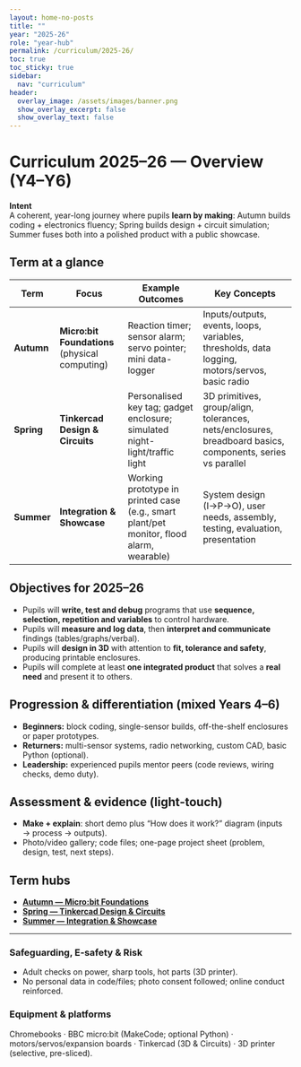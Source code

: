 ```yaml
---
layout: home-no-posts
title: ""
year: "2025-26"
role: "year-hub"
permalink: /curriculum/2025-26/
toc: true
toc_sticky: true
sidebar:
  nav: "curriculum"
header:
  overlay_image: /assets/images/banner.png
  show_overlay_excerpt: false
  show_overlay_text: false
---
```


# Curriculum 2025–26 — Overview (Y4–Y6)

**Intent**  
A coherent, year-long journey where pupils **learn by making**: Autumn builds coding + electronics fluency; Spring builds design + circuit simulation; Summer fuses both into a polished product with a public showcase.

## Term at a glance

| Term | Focus | Example Outcomes | Key Concepts |
|---|---|---|---|
| **Autumn** | **Micro:bit Foundations** (physical computing) | Reaction timer; sensor alarm; servo pointer; mini data-logger | Inputs/outputs, events, loops, variables, thresholds, data logging, motors/servos, basic radio |
| **Spring** | **Tinkercad Design & Circuits** | Personalised key tag; gadget enclosure; simulated night-light/traffic light | 3D primitives, group/align, tolerances, nets/enclosures, breadboard basics, components, series vs parallel |
| **Summer** | **Integration & Showcase** | Working prototype in printed case (e.g., smart plant/pet monitor, flood alarm, wearable) | System design (I→P→O), user needs, assembly, testing, evaluation, presentation |

## Objectives for 2025–26
- Pupils will **write, test and debug** programs that use **sequence, selection, repetition and variables** to control hardware.  
- Pupils will **measure and log data**, then **interpret and communicate** findings (tables/graphs/verbal).  
- Pupils will **design in 3D** with attention to **fit, tolerance and safety**, producing printable enclosures.  
- Pupils will complete at least **one integrated product** that solves a **real need** and present it to others.

## Progression & differentiation (mixed Years 4–6)
- **Beginners:** block coding, single-sensor builds, off-the-shelf enclosures or paper prototypes.  
- **Returners:** multi-sensor systems, radio networking, custom CAD, basic Python (optional).  
- **Leadership:** experienced pupils mentor peers (code reviews, wiring checks, demo duty).

## Assessment & evidence (light-touch)
- **Make + explain**: short demo plus “How does it work?” diagram (inputs → process → outputs).  
- Photo/video gallery; code files; one-page project sheet (problem, design, test, next steps).

## Term hubs
- **[Autumn — Micro:bit Foundations](/curriculum/2025-26/autumn/)**  
- **[Spring — Tinkercad Design & Circuits](/curriculum/2025-26/spring/)**  
- **[Summer — Integration & Showcase](/curriculum/2025-26/summer/)**

---

### Safeguarding, E-safety & Risk
- Adult checks on power, sharp tools, hot parts (3D printer).  
- No personal data in code/files; photo consent followed; online conduct reinforced.

### Equipment & platforms
Chromebooks · BBC micro:bit (MakeCode; optional Python) · motors/servos/expansion boards · Tinkercad (3D & Circuits) · 3D printer (selective, pre-sliced).

